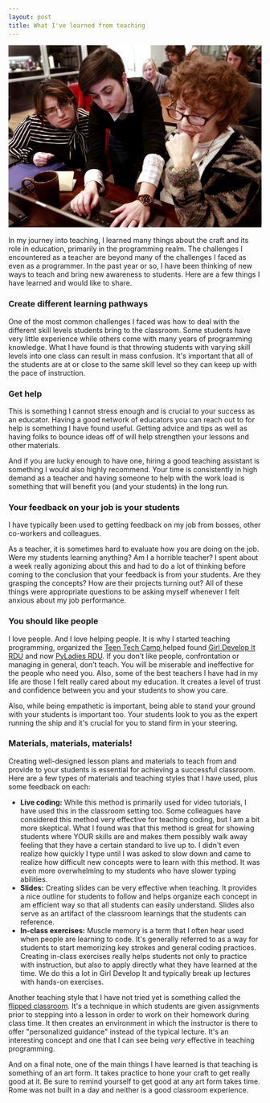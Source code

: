 ```yaml
---
layout: post
title: What I've learned from teaching
---
```


![Julia Elman, Girl Develop It RDU](/assets/images/julia-solorzano-gdirdu-teaching.jpg)

In my journey into teaching, I learned many things about the craft and its role in education, primarily in the programming realm. The challenges I encountered as a teacher are beyond many of the challenges I faced as even as a programmer. In the past year or so, I have been thinking of new ways to teach and bring new awareness to students. Here are a few things I have learned and would like to share.

### Create different learning pathways

One of the most common challenges I faced was how to deal with the different skill levels students bring to the classroom. Some students have very little experience while others come with many years of programming knowledge. What I have found is that throwing students with varying skill levels into one class can result in mass confusion. It's important that all of the students are at or close to the same skill level so they can keep up with the pace of instruction.

### Get help

This is something I cannot stress enough and is crucial to your success as an educator. Having a good network of educators you can reach out to for help is something I have found useful. Getting advice and tips as well as having folks to bounce ideas off of will help strengthen your lessons and other materials.

And if you are lucky enough to have one, hiring a good teaching assistant is something I would also highly recommend. Your time is consistently in high demand as a teacher and having someone to help with the work load is something that will benefit you (and your students) in the long run.

### Your feedback on your job is your students

I have typically been used to getting feedback on my job from bosses, other co-workers and colleagues.

As a teacher, it is sometimes hard to evaluate how you are doing on the job. Were my students learning anything? Am I a horrible teacher? I spent about a week really agonizing about this and had to do a lot of thinking before coming to the conclusion that your feedback is from your students. Are they grasping the concepts? How are their projects turning out? All of these things were appropriate questions to be asking myself whenever I felt anxious about my job performance.

### You should like people

I love people. And I love helping people. It is why I started teaching programming, organized the [Teen Tech Camp](http://juliaelman.com/blog/2013/08/20/teen-tech-camp-recap/),helped found [Girl Develop It RDU](http://www.meetup.com/Girl-Develop-It-RDU/) and now [PyLadies RDU](http://www.meetup.com/pyladies-rdu/). If you don’t like people, confrontation or managing in general, don’t teach. You will be miserable and ineffective for the people who need you. Also, some of the best teachers I have had in my life are those I felt really cared about my education. It creates a level of trust and confidence between you and your students to show you care.

Also, while being empathetic is important, being able to stand your ground with your students is important too. Your students look to you as the expert running the ship and it's crucial for you to stand firm in your steering.

### Materials, materials, materials!

Creating well-designed lesson plans and materials to teach from and provide to your students is essential for achieving a successful classroom. Here are a few types of materials and teaching styles that I have used, plus some feedback on each:

- **Live coding:** While this method is primarily used for video tutorials, I have used this in the classroom setting too. Some colleagues have considered this method very effective for teaching coding, but I am a bit more skeptical. What I found was that this method is great for showing students where YOUR skills are and makes them possibly walk away feeling that they have a certain standard to live up to. I didn't even realize how quickly I type until I was asked to slow down and came to realize how difficult new concepts were to learn with this method. It was even more overwhelming to my students who have slower typing abilities.
- **Slides:** Creating slides can be very effective when teaching. It provides a nice outline for students to follow and helps organize each concept in am efficient way so that all students can easily understand. Slides also serve as an artifact of the classroom learnings that the students can reference.
- **In-class exercises:** Muscle memory is a term that I often hear used when people are learning to code. It's generally referred to as a way for students to start memorizing key strokes and general coding practices. Creating in-class exercises really helps students not only to practice with instruction, but also to apply directly what they have learned at the time. We do this a lot in Girl Develop It and typically break up lectures with hands-on exercises.

Another teaching style that I have not tried yet is something called the [flipped classroom](http://en.wikipedia.org/wiki/Flipped_classroom). It's a technique in which students are given assignments prior to stepping into a lesson in order to work on their homework during class time. It then creates an environment in which the instructor is there to offer "personalized guidance" instead of the typical lecture. It's an interesting concept and one that I can see being _very_ effective in teaching programming.

And on a final note, one of the main things I have learned is that teaching is something of an art form. It takes practice to hone your craft to get really good at it. Be sure to remind yourself to get good at any art form takes time. Rome was not built in a day and neither is a good classroom experience.
